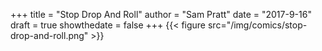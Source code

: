 +++
title = "Stop Drop And Roll"
author = "Sam Pratt"
date = "2017-9-16"
draft = true
showthedate = false
+++
{{< figure src="/img/comics/stop-drop-and-roll.png" >}}